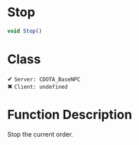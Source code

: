 # Stop
```js
void Stop()
```
# Class
✔ `Server: CDOTA_BaseNPC`  
✖ `Client: undefined`  

# Function Description
Stop the current order.
